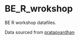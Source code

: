 # BE_R_wrokshop
BE R workshop datafiles. 

Data sourced from [pratapvardhan](https://github.com/pratapvardhan/rural-facilities-pmgsy)
